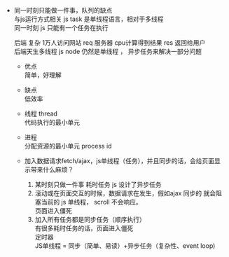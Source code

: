 - 同一时刻只能做一件事，队列的缺点       
    与js运行方式相关  js task 是单线程语言，相对于多线程         
    同一时刻 js 只能有一个任务在执行          

    后端 复杂 1万人访问网站 req  服务器 cpu计算得到结果  res 返回给用户            
    后端天生多线程  js node 仍然是单线程 ， 异步任务来解决一部分问题         

    - 优点        
        简单，好理解    
    - 缺点       
        低效率        
    - 线程 thread      
        代码执行的最小单元        
    - 进程        
        分配资源的最小单元 process id        

    - 加入数据请求fetch/ajax，js单线程（任务），并且同步的话，会给页面显示带来什么麻烦？       
        1. 某时刻只做一件事  耗时任务 js 设计了异步任务           
        2. 滚动或在页面交互的时候，数据请求在发生，假如ajax 同步的  就会阻塞当前的 js 单线程， scroll 不会响应。           
            页面进入僵死         
        3. 加入所有任务都是同步任务（顺序执行）       
            有很多耗时任务的话，页面进入僵死           
            定时器         
             JS单线程 = 同步（简单、易读）+异步任务（复杂性、event loop)           